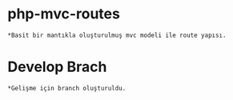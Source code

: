 # php-mvc-routes

	*Basit bir mantıkla oluşturulmuş mvc modeli ile route yapısı.

# Develop Brach 

	*Gelişme için branch oluşturuldu.

